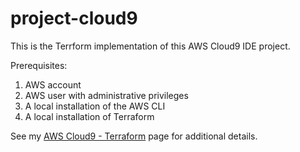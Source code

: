 # project-cloud9
This is the Terrform implementation of this AWS Cloud9 IDE project.

Prerequisites:
1. AWS account
2. AWS user with administrative privileges
3. A local installation of the AWS CLI
4. A local installation of Terraform

See my [AWS Cloud9 - Terraform](http://www.bks.name/projects/aws_cloud9/aws-cloud9-terraform.html) page for additional details.
